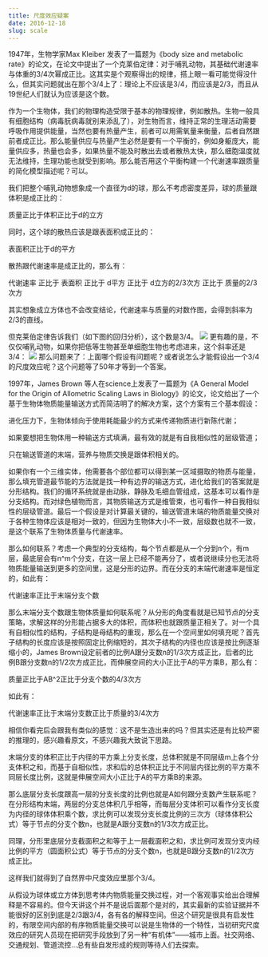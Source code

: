 ```yaml
---
title: 尺度效应疑案
date: 2016-12-18
slug: scale
---
```


1947年，生物学家Max Kleiber 发表了一篇题为《body size and metabolic rate》的论文，在论文中提出了一个克莱伯定律：对于哺乳动物，其基础代谢速率与体重的3/4次幂成正比。这其实是个观察得出的规律，搭上眼一看可能觉得没什么，但其实问题就出在那个3/4上了：理论上不应该是3/4，而应该是2/3，而且从19世纪人们就认为应该是这个数。

作为一个生物体，我们的物理构造受限于基本的物理规律，例如散热。生物一般具有细胞结构（病毒朊病毒就别来添乱了），对生物而言，维持正常的生理活动需要呼吸作用提供能量，当然也要有热量产生，前者可以用需氧量来衡量，后者自然跟前者成正比。那么能量供应与热量产生必然是要有一个平衡的，例如身躯庞大，能量供应多，热量也会多，如果热量不能及时散出去或者散热太快，那么细胞温度就无法维持，生理功能也就受到影响。那么能否用这个平衡构建一个代谢速率跟质量的简化模型描述呢？可以。

我们把整个哺乳动物想象成一个直径为d的球，那么不考虑密度差异，球的质量跟体积是成正比的：

质量正比于体积正比于d的立方

同时，这个球的散热应该是跟表面积成正比的：

表面积正比于d的平方

散热跟代谢速率是成正比的，那么有：

代谢速率 正比于 表面积 正比于 d平方 正比于 d立方的2/3次方 正比于 质量的2/3次方

其实想象成立方体也不会改变结论，代谢速率与质量的对数作图，会得到斜率为2/3的直线。

但克莱伯定律告诉我们（如下图的回归分析），这个数是3/4。
![](http://yufree.github.io/blogcn/figure/scale1.png)
更有趣的是，不仅仅哺乳动物，如果你把低等生物甚至单细胞生物也考虑进来，这个斜率还是3/4：
![](http://yufree.github.io/blogcn/figure/scale2.png)
那么问题来了：上面哪个假设有问题呢？或者说怎么才能假设出一个3/4的尺度效应呢？这个问题等了50年才等到一个答案。

1997年，James Brown 等人在science上发表了一篇题为《A General Model for the Origin of Allometric Scaling Laws in Biology》的论文，论文给出了一个基于生物体物质能量输送方式而简洁明了的解决方案，这个方案有三个基本假设：

进化压力下，生物体倾向于使用耗能最少的方式来传递物质进行新陈代谢；

如果要想把生物体用一种输送方式填满，最有效的就是有自我相似性的层级管道；

只在输送管道的末端，营养与物质交换是跟体积相关的。

如果你有一个三维实体，他需要各个部位都可以得到某一区域摄取的物质与能量，那么填充管道最节能的方法就是找一种有边界的输送方式，进化给我们的答案就是分形结构。我们的循环系统就是由动脉，静脉及毛细血管组成，这基本可以看作是分支结构。而对绿色植物而言，其物质输送方式是维管束，也可看作一种自我相似性的层级管道。最后一个假设是对计算最关键的，输送管道末端的物质能量交换对于各种生物体应该是相对一致的，但因为生物体大小不一致，层级数也就不一致，是这个联系了生物体质量与代谢速率。

那么如何联系？考虑一个典型的分支结构，每个节点都是从一个分到n个，有m层，最底层会有n^m个分支，在这一层上已经不能再分了，或者说继续分也无法将物质能量输送到更多的空间里，这是分形的边界。而在分支的末端代谢速率是恒定的，如此有：

代谢速率正比于末端分支个数

那么末端分支个数跟生物体质量如何联系呢？从分形的角度看就是已知节点的分支策略，求解这样的分形能占据多大的体积，而体积也就跟质量正相关了。对一个具有自相似性的结构，子结构是母结构的重现，那么在一个空间里如何填充呢？首先子结构的长度应该是按照固定比例缩短的，其次子结构的内径也应该是按比例逐渐缩小的，James Brown设定前者的比例A跟分支数n的1/3次方成正比，后者的比例B跟分支数n的1/2次方成正比，而伸展空间的大小正比于A的平方乘B，那么有：

质量正比于AB^2正比于分支个数的4/3次方

如此有：

代谢速率正比于末端分支数正比于质量的3/4次方

相信你看完后会跟我有类似的感觉：这不是生造出来的吗？但其实还是有比较严密的推理的，感兴趣看原文，不感兴趣我大致说下思路。

末端分支的体积正比于内径的平方乘上分支长度，总体积就是不同层级m上各个分支体积之和，而基于自相似性，求和后的总体积正比于不同层内径比例的平方乘不同层长度比例，这就是伸展空间大小正比于A的平方乘B的来源。

那么底层分支长度跟高一层的分支长度的比例也就是A如何跟分支数产生联系呢？在分形结构末端，两层的分支总体积几乎相等，而每层分支体积可以看作分支长度为内径的球体体积乘个数，求比例可以发现分支长度比例的三次方（球体体积公式）等于节点的分支个数n，也就是A跟分支数n的1/3次方成正比。

同理，分形里底层分支截面积之和等于上一层截面积之和，求比例可发现分支内经比例的平方（圆面积公式）等于节点的分支个数n，也就是B跟分支数n的1/2次方成正比。

这样我们就得到了自然界中尺度效应里那个3/4。

从假设为球体或立方体到思考体内物质能量交换过程，对一个客观事实给出合理解释是不容易的。但今天讲这个并不是说后面那个是对的，其实最新的实验证据并不能很好的区别到底是2/3跟3/4，各有各的解释空间。但这个研究是很具有启发性的，有限空间内部的有序物质能量交换可以说是生物体的一个特性，当初研究尺度效应的研究人员现在把研究手段放到了另一种“有机体”——城市上面。社交网络、交通规划、管道流控…总有些自发形成的规则等待人们去探索。
